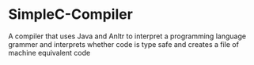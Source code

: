 # SimpleC-Compiler
A compiler that uses Java and Anltr to interpret a programming language grammer and interprets whether code is type safe and creates a file of machine equivalent code
